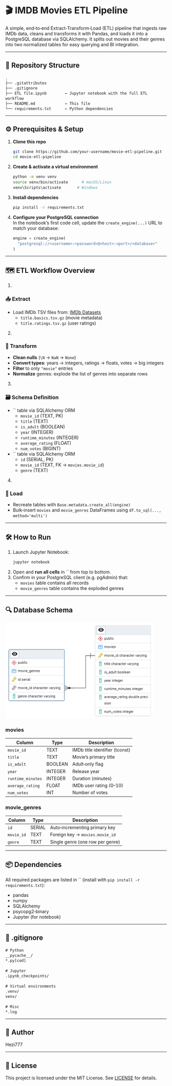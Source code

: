 # 🎬 IMDB Movies ETL Pipeline

A simple, end‑to‑end Extract‑Transform‑Load (ETL) pipeline that ingests raw IMDb data, cleans and transforms it with Pandas, and loads it into a PostgreSQL database via SQLAlchemy. It splits out movies and their genres into two normalized tables for easy querying and BI integration.

---

## 📁 Repository Structure

```
.
├── .gitattributes
├── .gitignore
├── ETL file.ipynb        ← Jupyter notebook with the full ETL workflow
├── README.md             ← This file
└── requirements.txt      ← Python dependencies
```

---

## ⚙️ Prerequisites & Setup

1. **Clone this repo**

   ```bash
   git clone https://github.com/your‑username/movie‑etl‑pipeline.git
   cd movie‑etl‑pipeline
   ```

2. **Create & activate a virtual environment**

   ```bash
   python -m venv venv
   source venv/bin/activate      # macOS/Linux
   venv\Scripts\activate       # Windows
   ```

3. **Install dependencies**

   ```bash
   pip install -r requirements.txt
   ```

4. **Configure your PostgreSQL connection**\
   In the notebook’s first code cell, update the `create_engine(...)` URL to match your database:

   ```python
   engine = create_engine(
     "postgresql://<username>:<password>@<host>:<port>/<database>"
   )
   ```

---

## 🗺️ ETL Workflow Overview

1.

   ### 📥 Extract

   - Load IMDb TSV files from: [IMDb Datasets](https://www.imdb.com/interfaces/)
      - `title.basics.tsv.gz` (movie metadata)
      - `title.ratings.tsv.gz` (user ratings)

2.

   ### 🧹 Transform

   - **Clean nulls** (`\N` → `NaN` → `None`)
   - **Convert types**: years → integers, ratings → floats, votes → big integers
   - **Filter** to only `"movie"` entries
   - **Normalize** genres: explode the list of genres into separate rows

3.

   ### 🗃️ Schema Definition

   - `` table via SQLAlchemy ORM
     - `movie_id` (TEXT, PK)
     - `title` (TEXT)
     - `is_adult` (BOOLEAN)
     - `year` (INTEGER)
     - `runtime_minutes` (INTEGER)
     - `average_rating` (FLOAT)
     - `num_votes` (BIGINT)
   - `` table via SQLAlchemy ORM
     - `id` (SERIAL, PK)
     - `movie_id` (TEXT, FK → `movies.movie_id`)
     - `genre` (TEXT)

4.

   ### 💾 Load

   - Recreate tables with `Base.metadata.create_all(engine)`
   - Bulk‑insert `movies` and `movie_genres` DataFrames using `df.to_sql(..., method='multi')`

---

## 🛠️ How to Run

1. Launch Jupyter Notebook:
   ```bash
   jupyter notebook
   ```
2. Open and **run all cells** in `` from top to bottom.
3. Confirm in your PostgreSQL client (e.g. pgAdmin) that:
   - `movies` table contains all records
   - `movie_genres` table contains the exploded genres

---

## 🔍 Database Schema

![ERD Screenshot](assets/erd_screenshot.png)

### **movies**

| Column            | Type    | Description                    |
| ----------------- | ------- | ------------------------------ |
| `movie_id`        | TEXT    | IMDb title identifier (tconst) |
| `title`           | TEXT    | Movie’s primary title          |
| `is_adult`        | BOOLEAN | Adult‑only flag                |
| `year`            | INTEGER | Release year                   |
| `runtime_minutes` | INTEGER | Duration (minutes)             |
| `average_rating`  | FLOAT   | IMDb user rating (0–10)        |
| `num_votes`       | INT     | Number of votes                |

### **movie\_genres**

| Column     | Type   | Description                      |
| ---------- | ------ | -------------------------------- |
| `id`       | SERIAL | Auto‑incrementing primary key    |
| `movie_id` | TEXT   | Foreign key → `movies.movie_id`  |
| `genre`    | TEXT   | Single genre (one row per genre) |

---

## 📦 Dependencies

All required packages are listed in `` (install with `pip install -r requirements.txt`):

- pandas
- numpy
- SQLAlchemy
- psycopg2‑binary
- Jupyter (for notebook)

---

## 📝 .gitignore

```gitignore
# Python
__pycache__/
*.py[cod]

# Jupyter
.ipynb_checkpoints/

# Virtual environments
.venv/
venv/

# Misc
*.log
```

---

## 👤 Author

Hezi777

---

## 📄 License

This project is licensed under the MIT License. See [LICENSE](LICENSE) for details.


